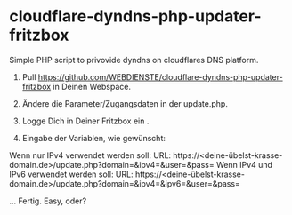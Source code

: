 # cloudflare-dyndns-php-updater-fritzbox
Simple PHP script to privovide dyndns on cloudflares DNS platform.

1. Pull https://github.com/WEBDIENSTE/cloudflare-dyndns-php-updater-fritzbox in Deinen Webspace.
2. Ändere die Parameter/Zugangsdaten in der update.php.
3. Logge Dich in Deiner Fritzbox ein .

4. Eingabe der Variablen, wie gewünscht:

Wenn nur IPv4 verwendet werden soll:
URL: https://<deine-übelst-krasse-domain.de>/update.php?domain=<domain>&ipv4=<ipaddr>&user=<username>&pass=<pass>
Wenn IPv4 und IPv6 verwendet werden soll:
URL: https://<deine-übelst-krasse-domain.de>/update.php?domain=<domain>&ipv4=<ipaddr>&ipv6=<ip6addr>&user=<username>&pass=<pass>

... Fertig. Easy, oder?

